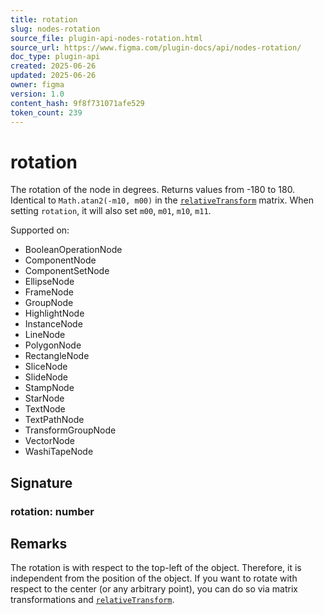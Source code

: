```yaml
---
title: rotation
slug: nodes-rotation
source_file: plugin-api-nodes-rotation.html
source_url: https://www.figma.com/plugin-docs/api/nodes-rotation/
doc_type: plugin-api
created: 2025-06-26
updated: 2025-06-26
owner: figma
version: 1.0
content_hash: 9f8f731071afe529
token_count: 239
---
```

# rotation

The rotation of the node in degrees. Returns values from -180 to 180. Identical to `Math.atan2(-m10, m00)` in the [`relativeTransform`](/plugin-docs/api/properties/nodes-relativetransform/) matrix. When setting `rotation`, it will also set `m00`, `m01`, `m10`, `m11`.

 Supported on:

- BooleanOperationNode
- ComponentNode
- ComponentSetNode
- EllipseNode
- FrameNode
- GroupNode
- HighlightNode
- InstanceNode
- LineNode
- PolygonNode
- RectangleNode
- SliceNode
- SlideNode
- StampNode
- StarNode
- TextNode
- TextPathNode
- TransformGroupNode
- VectorNode
- WashiTapeNode

## Signature

### rotation: number

## Remarks

The rotation is with respect to the top-left of the object. Therefore, it is independent from the position of the object. If you want to rotate with respect to the center (or any arbitrary point), you can do so via matrix transformations and [`relativeTransform`](/plugin-docs/api/properties/nodes-relativetransform/).